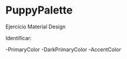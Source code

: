 # PuppyPalette
Ejercicio Material Design

Identificar:

  -PrimaryColor
  -DarkPrimaryColor
  -AccentColor
